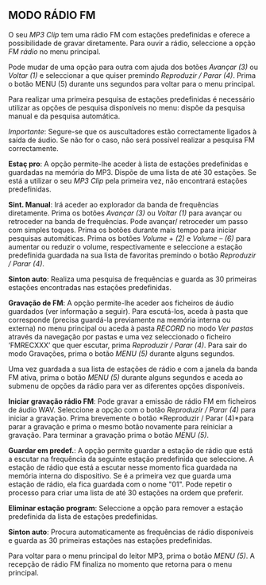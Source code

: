 ## MODO RÁDIO FM

O seu *MP3 Clip* tem uma rádio FM com estações predefinidas e oferece a possibilidade de gravar diretamente. Para ouvir a rádio, seleccione a opção *FM rádio* no menu principal. 

Pode mudar de uma opção para outra com ajuda dos botões *Avançar (3)* ou *Voltar (1)* e seleccionar a que quiser premindo *Reproduzir / Parar (4)*. Prima o botão MENU (5) durante uns segundos para voltar para o menu principal.

Para realizar uma primeira pesquisa de estações predefinidas é necessário utilizar as opções de pesquisa disponíveis no menu: dispõe da pesquisa manual e da pesquisa automática.

*Importante*: Segure-se que os auscultadores estão correctamente ligados à saída de áudio. Se não for o caso, não será possível realizar a pesquisa FM correctamente.

**Estaç pro**: A opção permite-lhe aceder à lista de estações predefinidas e guardadas na memória do MP3. Dispõe de uma lista de até 30 estações. Se está a utilizar o seu *MP3 Clip* pela primeira vez, não encontrará estações predefinidas. 

**Sint. Manual**: Irá aceder ao explorador da banda de frequências diretamente. Prima os botões *Avançar (3)* ou *Voltar (1)* para avançar ou retroceder na banda de frequências. Pode avançar/ retroceder um passo com simples toques. Prima os botões durante mais tempo para iniciar pesquisas automáticas.  Prima os botões *Volume + (2)* e *Volume – (6)* para aumentar ou reduzir o volume, respectivamente e seleccione a estação predefinida guardada na sua lista de favoritas premindo o botão *Reproduzir / Parar (4)*.

**Sinton auto**: Realiza uma pesquisa de frequências e guarda as 30 primeiras estações encontradas nas estações predefinidas.

**Gravação de FM**: A opção permite-lhe aceder aos ficheiros de áudio guardados (ver informação a seguir). Para escutá-los, aceda à pasta que corresponde (precisa guardá-la previamente na memória interna ou externa) no menu principal ou aceda à pasta *RECORD* no modo *Ver pastas* através da navegação por pastas e uma vez seleccionado o ficheiro ‘FMRECXXX’ que quer escutar, prima *Reproduzir / Parar (4)*.  Para sair do modo Gravações, prima o botão *MENU (5)* durante alguns segundos.


Uma vez guardada a sua lista de estações de rádio  e com a janela da banda FM ativa, prima o botão *MENU (5)* durante alguns segundos e aceda ao submenu de opções da rádio para ver as diferentes opções disponíveis. 

**Iniciar gravação rádio FM**: Pode gravar a emissão de rádio FM em ficheiros de áudio WAV. Seleccione a opção com o botão *Reproduzir / Parar (4)*  para iniciar a gravação. Prima brevemente o botão *Reproduzir / Parar (4)*para parar a gravação e prima o mesmo botão novamente para reiniciar a gravação. Para terminar a gravação prima o botão *MENU (5)*.

**Guardar em predef.**: A opção permite guardar a estação de rádio que está a escutar na frequência da seguinte estação predefinida que seleccione. A estação de rádio que está a escutar nesse momento fica guardada na memória interna do dispositivo. Se é a primeira vez que guarda uma estação de rádio, ela fica guardada com o nome "01". Pode repetir o processo para criar uma lista de até 30 estações na ordem que preferir.

**Eliminar estação program**: Seleccione a opção para remover a estação predefinida da lista de estações predefinidas.

**Sinton auto**: Procura automaticamente as frequências de rádio disponíveis e guarda as 30 primeiras estações nas estações predefinidas.

Para voltar para o menu principal do leitor MP3, prima o botão *MENU (5)*. A recepção de rádio FM finaliza no momento que retorna para o menu principal.
